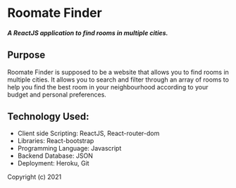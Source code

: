 # Roomate Finder

##### A ReactJS application to find rooms in multiple cities.

## Purpose

Roomate Finder is supposed to be a website that allows you to find rooms in multiple cities. It allows you to search and filter through an array of rooms to help you find the best room in your neighbourhood according to your budget and personal preferences.

## Technology Used:

* Client side Scripting: ReactJS, React-router-dom
* Libraries: React-bootstrap
* Programming Language: Javascript
* Backend Database: JSON
* Deployment: Heroku, Git


Copyright (c) 2021
